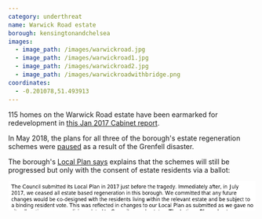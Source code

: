 ```yaml
---
category: underthreat
name: Warwick Road estate 
borough: kensingtonandchelsea
images:
  - image_path: /images/warwickroad.jpg
  - image_path: /images/warwickroad1.jpg
  - image_path: /images/warwickroad2.jpg
  - image_path: /images/warwickroadwithbridge.png
coordinates: 
  - -0.201078,51.493913
---
```

115 homes on the Warwick Road estate have been earmarked for redevelopment in [this Jan 2017 Cabinet report](https://planningconsult.rbkc.gov.uk/gf2.ti/f/782882/24784581.1/PDF/-/Considerations_for_Estate_Regeneration_Proposals__Warwick_Road_Estate_January_2017.pdf). 

In May 2018, the plans for all three of the borough's estate regeneration schemes were [paused](https://www.insidehousing.co.uk/news/news/kensington-and-chelsea-council-pauses-schemes-51587) as a result of the Grenfell disaster.

The borough's [Local Plan says](https://www.rbkc.gov.uk/sites/default/files/atoms/files/2019%20LOCAL%20PLAN%20SECTION%201%20SPATIAL%20STRATEGY.pdf) explains that the schemes will still be progressed but only with the consent of estate residents via a ballot:

![](/images/rbkc.png)


